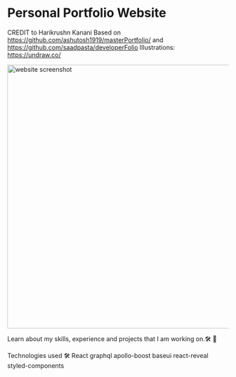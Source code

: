 # Personal Portfolio Website
  CREDIT to Harikrushn Kanani
  Based on https://github.com/ashutosh1919/masterPortfolio/ and https://github.com/saadpasta/developerFolio
  Illustrations: https://undraw.co/

  <img src="https://i.postimg.cc/KYCLWf6W/portfolio-snapshot.jpg" width="600" alt="website screenshot" />
  
  Learn about my skills, experience and projects that I am working on.🛠️ 🧰
  
  Technologies used 🛠️
    React
    graphql
    apollo-boost
    baseui
    react-reveal
    styled-components



